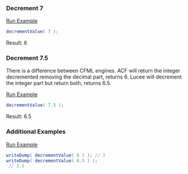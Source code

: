 ### Decrement 7



<a href="https://try.boxlang.io/?code=eJxLSU0uSs1NzSsJS8wpTdVQMFfQtOYCAFb4BsI%3D" target="_blank">Run Example</a>

```java
decrementValue( 7 );

```

Result: 6

### Decrement 7.5

There is a difference between CFML engines.  ACF will return the integer decremented removing the decimal part, returns 6.  Lucee will decrement the integer part but return both, returns 6.5.

<a href="https://try.boxlang.io/?code=eJxLSU0uSs1NzSsJS8wpTdVQMNczVdC05gIAZX0HJQ%3D%3D" target="_blank">Run Example</a>

```java
decrementValue( 7.5 );

```

Result: 6.5

### Additional Examples

<a href="https://try.boxlang.io/?code=eJwrL8osSXUpzS3QUEhJTS5KzU3NKwlLzClN1VAwU9BU0LRW0NdXMOUqx6NMzxSskAusUs%2BUCwB4Shib" target="_blank">Run Example</a>

```java
writeDump( decrementValue( 6 ) ); // 5
writeDump( decrementValue( 6.5 ) );
 // 5.5

```


